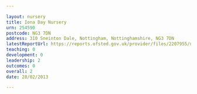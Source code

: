 ```yaml
---

layout: nursery
title: Iona Day Nursery
urn: 254590
postcode: NG3 7DN
address: 310 Sneinton Dale, Nottingham, Nottinghamshire, NG3 7DN
latestReportUrl: https://reports.ofsted.gov.uk/provider/files/2207955/urn/254590.pdf
teaching: 0
development: 0
leadership: 2
outcomes: 0
overall: 2
date: 28/02/2013

---
```


